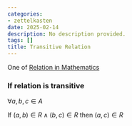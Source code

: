 ```yaml
---
categories:
- zettelkasten
date: 2025-02-14
description: No description provided.
tags: []
title: Transitive Relation
---
```


One of [Relation in Mathematics](Relation%20in%20Mathematics.md)

### If relation is transitive

$\forall a, b, c \in A$

If $(a, b) \in R \land (b, c) \in R$ then $(a, c) \in R$